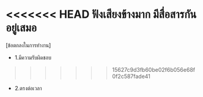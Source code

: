<<<<<<< HEAD
ฟังเสียงข้างมาก
มีสื่อสารกันอยู่เสมอ
=======
[ข้อตกลงในการทำงาน]
- 1.มีความรับผิดชอบ
>>>>>>> 15627c9d3fb60be02f6b056e68f0f2c587fade41
- 2.ตรงต่อเวลา